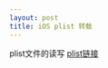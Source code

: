 ```yaml
---
layout: post
title: iOS plist 转载
---
```


plist文件的读写
<a href="http://blog.csdn.net/totogo2010/article/details/7634185">plist链接</a>